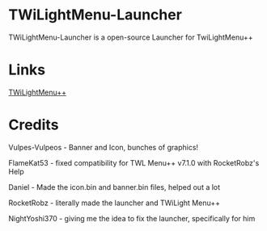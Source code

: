 # TWiLightMenu-Launcher
TWiLightMenu-Launcher is a open-source Launcher for TwiLightMenu++

# Links
[TWiLightMenu++](https://github.com/RocketRobz/TWiLightMenu)


# Credits
Vulpes-Vulpeos - Banner and Icon, bunches of graphics!

FlameKat53 - fixed compatibility for TWL Menu++ v7.1.0 with RocketRobz's Help

Daniel - Made the icon.bin and banner.bin files, helped out a lot

RocketRobz - literally made the launcher and TWiLight Menu++

NightYoshi370 - giving me the idea to fix the launcher, specifically for him
